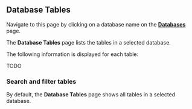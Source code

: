## Database Tables

Navigate to this page by clicking on a database name on the [**Databases**](#databases) page.

The **Database Tables** page lists the tables in a selected database.

The following information is displayed for each table:

TODO

### Search and filter tables

By default, the **Database Tables** page shows all tables in a selected database.